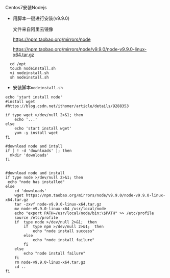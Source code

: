 Centos7安装Nodejs

- 用脚本一键进行安装(v9.9.0)

  文件来自阿里云镜像
  
  https://npm.taobao.org/mirrors/node
  
  https://npm.taobao.org/mirrors/node/v9.9.0/node-v9.9.0-linux-x64.tar.gz

```
  cd /opt
  touch nodeinstall.sh
  vi nodeinstall.sh
  sh nodeinstall.sh 
```  

- 安装脚本`nodeinstall.sh`

```shell
echo 'start install node'
#install wget
#https://blog.csdn.net/ithomer/article/details/9288353

if type wget >/dev/null 2>&1; then
	echo '...'
else
	echo 'start install wget'
	yum -y install wget
fi

#download node and intall
if [ ! -d 'downloads' ]; then
  mkdir 'downloads'
fi


#download node and install
if type node >/dev/null 2>&1; then
 echo "node has installed"
else
	cd 'downloads'
	wget https://npm.taobao.org/mirrors/node/v9.9.0/node-v9.9.0-linux-x64.tar.gz
	tar -zxvf node-v9.9.0-linux-x64.tar.gz
	mv node-v9.9.0-linux-x64 /usr/local/node
	echo "export PATH=/usr/local/node/bin:\$PATH" >> /etc/profile
	source /etc/profile
	if  type node >/dev/null 2>&1;  then
		if  type npm >/dev/null 2>&1;  then
			echo "node install success"
		else
			echo "node install failure"
		fi
	else
		echo "node install failure"
	fi
	rm node-v9.9.0-linux-x64.tar.gz
	cd ..
fi
```
